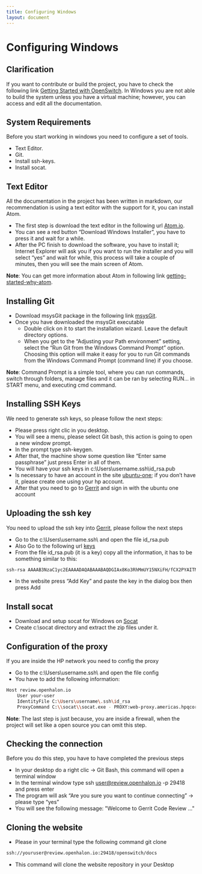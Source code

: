 ```yaml
---
title: Configuring Windows
layout: document
---
```

# Configuring Windows

## Clarification
If you want to contribute or build the project, you have to check the following link [Getting Started with OpenSwitch](../getting-started). In Windows you are not able to build the system unless you have a virtual machine; however, you can access and edit all the documentation.

## System Requirements
Before you start working in windows you need to configure a set of tools.
* Text Editor.
* Git.
* Install ssh-keys.
* Install socat.

## Text Editor
All the documentation in the project has been written in markdown, our recommendation is using a text editor with the support for it, you can install Atom.
* The first step is download the text editor in the following url [Atom.io](https://atom.io/).
* You can see a red button “Download Windows Installer”, you have to press it and wait for a while.
* After the PC finish to download the software, you have to install it; Internet Explorer will ask you if you want to run the installer and you will select “yes” and wait for while, this process will take a couple of minutes, then you will see the main screen of Atom.

**Note**: You can get more information about Atom in following link [getting-started-why-atom](https://atom.io/docs/v1.0.2/getting-started-why-atom).

## Installing Git
* Download msysGit package in the following link [msysGit](http://msysgit.github.io/).
* Once you have downloaded the msysGit executable
  * Double click on it to start the installation wizard. Leave the default directory options.
  * When you get to the “Adjusting your Path environment” setting, select the “Run Git from the Windows Command Prompt” option. Choosing this option will make it easy for you to run Git commands from the Windows Command Prompt (command line) if you choose.

**Note**: Command Prompt is a simple tool, where you can run commands, switch through folders, manage files and it can be ran by selecting RUN… in START menu, and executing cmd command.

## Installing SSH Keys
We need to generate ssh keys, so please follow the next steps:
* Please press right clic in you desktop.
* You will see a menu, please select Git bash, this action is going to open a new window prompt.
* In the prompt type ssh-keygen.
* After that, the machine show some question like “Enter same passphrase” just press Enter in all of them.
* You will have your ssh keys in c:\Users\username\.ssh\id_rsa.pub
* Is necessary to have an account in the site [ubuntu-one](https://login.ubuntu.com/+login); if you don’t have it, please create one using your hp account.
* After that you need to go to [Gerrit](https://review.openhalon.io/#/)  and sign in with the ubuntu one account

## Uploading the ssh key
You need to upload the ssh key into [Gerrit](https://review.openhalon.io/#/), please follow the next steps
* Go to the c:\Users\username\.ssh\ and open the file id_rsa.pub
* Also Go to the following url [keys](https://review.openhalon.io/#/settings/ssh-keys)
* From the file id_rsa.pub (it is a key) copy all the information, it has to be something similar to this:
````bash
ssh-rsa AAAAB3NzaC1yc2EAAAADAQABAAABAQDGIAx8Ko3RhMmUY15NXiFH/fCX2PYAITMBB0aZuUhxp3vQbFZSuWdTlTfDSpmF1BMY4YFseyyBYS5yacMVCp+4NmttJa4BUeKoJLihpr/Khtdasdax0kIkc4WBGjwSYOn3QyHeFQCMDZfFVFLMnYj7VZP6JYYqEYQQs0U+CI2Bx7kDr/zX8RAnTv18Q+2DDgUU+Pew14CNszmc8YR0zZrwKOasdasdHCenZWs5yKln0/6O2qJFEkkXepY+JiNqTaZHyPp8pU4Oh2cXUrGQX5Kz+2IryAY2no5EShRUv/dTf5+q+jRHvbkpMDefaz/0jtF5nGh4I5coCOso7oi+GduAasV7 user@machine
````
* In the website press “Add Key” and paste the key in the dialog box then press Add

## Install socat
* Download and setup socat for Windows on [Socat](http://blog.gentilkiwi.com/downloads/socat-1.7.2.1.zip)
* Create c:\socat directory and extract the zip files under it.

## Configuration of the proxy
If you are inside the HP network you need to config the proxy
* Go to the c:\Users\username\.ssh\ and open the file config
* You have to add the following information:
````bash
Host review.openhalon.io
    User your-user
    IdentityFile C:\Users\username\.ssh\id_rsa
    ProxyCommand C:\\socat\\socat.exe - PROXY:web-proxy.americas.hpqcorp.net:%h:%p,proxyport=8080
````

**Note**: The last step is just because, you are inside a firewall, when the project will set like a open source you can omit this step.

## Checking the connection
Before you do this step, you have to have completed the previous steps
* In your desktop do a right clic -> Git Bash, this command will open a terminal window
* In the terminal window type ssh user@review.openhalon.io -p 29418 and press enter
* The program will ask “Are you sure you want to continue connecting” -> please type “yes”
* You will see the following message: "Welcome to Gerrit Code Review ..."

## Cloning the website
* Please in your terminal type the following command git clone
````bash
ssh://youruser@review.openhalon.io:29418/openswitch/docs
````
* This command will clone the website repository in your Desktop
